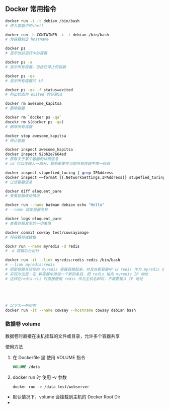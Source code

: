 ## Docker 常用指令

```bash
docker run -i -t debian /bin/bash
# 进入容器中的shell

docker run -h CONTAINER -i -t debian /bin/bash
# 为容器制定 hostname

docker ps
# 显示当前运行中的容器

docker ps -a
# 显示所有容器，包括已停止的容器

docker ps -qa
# 显示所有容器的 id

docker ps -qa -f status=exited
# 列出状态为 exited 的容器id

docker rm awesome_kapitsa
# 删除容器

docker rm `docker ps -qa`
docekr rm $(docker ps -qa)
# 删除所有容器

docker stop awesome_kapitsa
# 停止容器

docker inspect awesome_kapitsa
docker inspect 92bb2e7664ed
# 获取关于某个容器的详细信息
# id 可以仅输入一部分，最短是要在当前所有容器中唯一标识

docker inspect stupefied_turing | grep IPAddress 
docker inspect ––format {{.NetworkSettings.IPAddress}} stupefied_turing
# 过滤容器信息

docker diff eloquent_pare
# 查看容器改动情况

docker run --name batman debian echo "Hello"
# --name 指定容器名称

docker logs eloquent_pare
# 查看容器发生的一切事情

docker commit cowsay test/cowsayimage
# 将容器转成镜像

dockr run --name myredis -d redis
# -d 容器后台运行

docker run -it --link myredis:redis redis /bin/bash
# --link myredis:redis
# 把新容器与现存的 myredis 容器连接起来，并且在新容器中 以 redis 作为 myredis 容器的主机名
# 实现方法是：在 新容器中添加一个新的条目，把 redis 指向 myredis IP 地址
# 这样在redis-cli 时直接使用 redis 作为主机名即可，不需要输入 IP 地址





# 以下为一些用例
docker run -it --name cowsay --hostname cowsay debian bash
```



### 数据卷 volume

数据卷时直接在主机挂载的文件或目录，允许多个容器共享

使用方法

1. 在 Dockerfile 里 使用 VOLUME 指令

   ```dockerfile
   VOLUME /data
   ```

2. docker run 时 使用 -v 参数

   ```bash
   docker run -v /data test/webserver
   ```

- 默认情况下，volume 会挂载到主机的 Docker Root Dir
- 